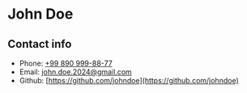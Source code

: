 # John Doe

## Contact info

- Phone: [+99 890 999-88-77](tel:+998909998877)
- Email: [john.doe.2024@gmail.com](mailto:john.doe.2024@gmail.com)
- Github: [https://github.com/johndoe](https://github.com/johndoe)

